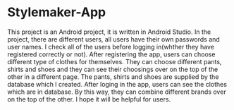 # Stylemaker-App
This project is an Android project, it is written in Android Studio. In the project, there are different users, all users have 
their own passwords and user names. I check all of the users before logging in(whther they have registered correctly or not).
After registering the app, users can choose different type of clothes for themselves. They can choose
different pants, shirts and shoes and they can see their choosings over on the top of the other in a different page. The pants, shirts
and shoes are supplied by the database which I created. After loging in the app, users can see the clothes which are in database. By this 
way, they can combine different brands over on the top of the other. I hope it will be helpful for users. 
